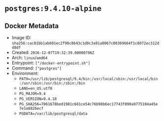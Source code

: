 # `postgres:9.4.10-alpine`

## Docker Metadata

- Image ID: `sha256:cac81bb1ab601ec2f90c8643c1d0c3a91a0067c00369664f1c8072ec312dd8df`
- Created: `2016-12-07T19:32:39.00000796Z`
- Arch: `linux`/`amd64`
- Entrypoint: `["/docker-entrypoint.sh"]`
- Command: `["postgres"]`
- Environment:
  - `PATH=/usr/lib/postgresql/9.4/bin:/usr/local/sbin:/usr/local/bin:/usr/sbin:/usr/bin:/sbin:/bin`
  - `LANG=en_US.utf8`
  - `PG_MAJOR=9.4`
  - `PG_VERSION=9.4.10`
  - `PG_SHA256=7061678bed1981c681ce54c76b98b6ec17743f090a9775104a45e7e1a8826ecf`
  - `PGDATA=/var/lib/postgresql/data`
